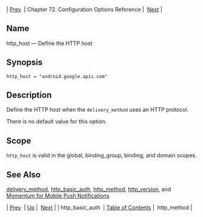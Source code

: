 | [Prev](conf.ref.http_basic_auth)  | Chapter 72. Configuration Options Reference |  [Next](conf.ref.http_method) |

<a name="conf.ref.http_host"></a>
## Name

http_host — Define the HTTP host

## Synopsis

`http_host = "android.google.apis.com"`

<a name="idp24902832"></a>
## Description

Define the HTTP host when the `delivery_method` uses an HTTP protocol.

There is no default value for this option.

<a name="idp24905136"></a>
## Scope

`http_host` is valid in the global, binding_group, binding, and domain scopes.

<a name="idp24906992"></a>
## See Also

[delivery_method](conf.ref.delivery_method "delivery_method"), [http_basic_auth](conf.ref.http_basic_auth "http_basic_auth"), [http_method](conf.ref.http_method "http_method"), [http_version](conf.ref.http_version "http_version"), and [Momentum for Mobile Push Notifications](https://support.messagesystems.com/docs/web-push/)

| [Prev](conf.ref.http_basic_auth)  | [Up](config.options.ref) |  [Next](conf.ref.http_method) |
| http_basic_auth  | [Table of Contents](index) |  http_method |

